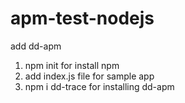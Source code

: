 # apm-test-nodejs
add dd-apm

1. npm init for install npm 
2. add index.js file for sample app
3. npm i dd-trace for installing dd-apm